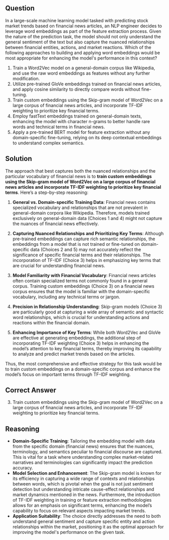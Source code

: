 ## Question
In a large-scale machine learning model tasked with predicting stock market trends based on financial news articles, an NLP engineer decides to leverage word embeddings as part of the feature extraction process. Given the nature of the prediction task, the model should not only understand the general sentiment of the text but also capture the nuanced relationships between financial entities, actions, and market reactions. Which of the following approaches to building and applying word embeddings would be most appropriate for enhancing the model's performance in this context?

1. Train a Word2Vec model on a general-domain corpus like Wikipedia, and use the raw word embeddings as features without any further modification.
2. Utilize pre-trained GloVe embeddings trained on financial news articles, and apply cosine similarity to directly compare words without fine-tuning.
3. Train custom embeddings using the Skip-gram model of Word2Vec on a large corpus of financial news articles, and incorporate TF-IDF weighting to prioritize key financial terms.
4. Employ fastText embeddings trained on general-domain texts, enhancing the model with character n-grams to better handle rare words and technical terms in financial news.
5. Apply a pre-trained BERT model for feature extraction without any domain-specific fine-tuning, relying on its deep contextual embeddings to understand complex semantics.

## Solution
The approach that best captures both the nuanced relationships and the particular vocabulary of financial news is to **train custom embeddings using the Skip-gram model of Word2Vec on a large corpus of financial news articles and incorporate TF-IDF weighting to prioritize key financial terms**. Here’s a step-by-step reasoning:

1. **General vs. Domain-specific Training Data**: Financial news contains specialized vocabulary and relationships that are not prevalent in general-domain corpora like Wikipedia. Therefore, models trained exclusively on general-domain data (Choices 1 and 4) might not capture the nuances of financial news effectively.
   
2. **Capturing Nuanced Relationships and Prioritizing Key Terms**: Although pre-trained embeddings can capture rich semantic relationships, the embeddings from a model that is not trained or fine-tuned on domain-specific data (Choices 2 and 5) may not accurately reflect the significance of specific financial terms and their relationships. The incorporation of TF-IDF (Choice 3) helps in emphasizing key terms that are crucial for understanding financial news.

3. **Model Familiarity with Financial Vocabulary**: Financial news articles often contain specialized terms not commonly found in a general corpus. Training custom embeddings (Choice 3) on a financial news corpus ensures that the model is familiar with the domain-specific vocabulary, including any technical terms or jargon.

4. **Precision in Relationship Understanding**: Skip-gram models (Choice 3) are particularly good at capturing a wide array of semantic and syntactic word relationships, which is crucial for understanding actions and reactions within the financial domain. 

5. **Enhancing Importance of Key Terms**: While both Word2Vec and GloVe are effective at generating embeddings, the additional step of incorporating TF-IDF weighting (Choice 3) helps in enhancing the model’s attention to key financial terms, thereby improving its capability to analyze and predict market trends based on the articles.

Thus, the most comprehensive and effective strategy for this task would be to train custom embeddings on a domain-specific corpus and enhance the model’s focus on important terms through TF-IDF weighting.

## Correct Answer
3. Train custom embeddings using the Skip-gram model of Word2Vec on a large corpus of financial news articles, and incorporate TF-IDF weighting to prioritize key financial terms.

## Reasoning
- **Domain-Specific Training**: Tailoring the embedding model with data from the specific domain (financial news) ensures that the nuances, terminology, and semantics peculiar to financial discourse are captured. This is vital for a task where understanding complex market-related narratives and terminologies can significantly impact the prediction accuracy.
- **Model Selection and Enhancement**: The Skip-gram model is known for its efficiency in capturing a wide range of contexts and relationships between words, which is pivotal when the goal is not just sentiment detection but understanding intricate cause-effect relationships and market dynamics mentioned in the news. Furthermore, the introduction of TF-IDF weighting in training or feature extraction methodologies allows for an emphasis on significant terms, enhancing the model’s capability to focus on relevant aspects impacting market trends.
- **Application Suitability**: The choice directly addresses the need to both understand general sentiment and capture specific entity and action relationships within the market, positioning it as the optimal approach for improving the model's performance on the given task.
